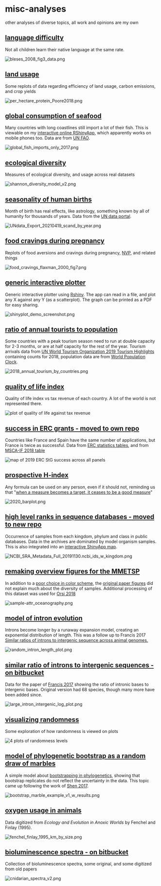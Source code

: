 # misc-analyses #
other analyses of diverse topics, all work and opinions are my own

## [language difficulty](https://github.com/wrf/misc-analyses/tree/master/language_difficulty) ##
Not all children learn their native language at the same rate.

![bleses_2008_fig3_data.png](https://github.com/wrf/misc-analyses/blob/master/language_difficulty/images/bleses_2008_fig3_data.png)

## [land usage](https://github.com/wrf/misc-analyses/tree/master/land_usage) ##
Some replots of data regarding efficiency of land usage, carbon emissions, and crop yields

![per_hectare_protein_Poore2018.png](https://github.com/wrf/misc-analyses/blob/master/land_usage/image/per_hectare_protein_Poore2018.png)

## [global consumption of seafood](https://github.com/wrf/misc-analyses/tree/master/fisheries) ##
Many countries with long coastlines still import a lot of their fish. This is viewable on my [interactive online RShinyApp](https://wrfbiolum.shinyapps.io/foodbalance/), which apparently works on mobile phones too. Data are from [UN FAO](http://www.fao.org/faostat/en/#data/FBS).

![global_fish_imports_only_2017.png](https://github.com/wrf/misc-analyses/blob/master/fisheries/images/global_fish_imports_only_2017.png)

## [ecological diversity](https://github.com/wrf/misc-analyses/tree/master/eco_diversity) ##
Measures of ecological diversity, and usage across real datasets

![shannon_diversity_model_v2.png](https://github.com/wrf/misc-analyses/blob/master/eco_diversity/images/shannon_diversity_model_v2.png)

## [seasonality of human births](https://github.com/wrf/misc-analyses/tree/master/birth_rate_by_month) ##
Month of birth has real effects, like astrology, something known by all of humanity for thousands of years. Data from the [UN data portal](https://data.un.org/Data.aspx?d=POP&f=tableCode:55).

![UNdata_Export_20210419_scand_by_year.png](https://github.com/wrf/misc-analyses/blob/master/birth_rate_by_month/images/UNdata_Export_20210419_scand_by_year.png)

## [food cravings during pregnancy](https://github.com/wrf/misc-analyses/tree/master/nausea_pregnancy) ##
Replots of food aversions and cravings during pregnancy, [NVP](https://en.wikipedia.org/wiki/Morning_sickness), and related things

![food_cravings_flaxman_2000_fig7.png](https://github.com/wrf/misc-analyses/blob/master/nausea_pregnancy/images/food_cravings_flaxman_2000_fig7.png)

## [generic interactive plotter](https://github.com/wrf/misc-analyses/tree/master/shinyplot) ##
Generic interactive plotter using [Rshiny](https://shiny.rstudio.com/). The app can read in a file, and plot any X against any Y (as a scatterplot). The graph can be printed as a PDF for easy sharing.

![shinyplot_demo_screenshot.png](https://github.com/wrf/misc-analyses/blob/master/shinyplot/shinyplot_demo_screenshot.png)

## [ratio of annual tourists to population](https://github.com/wrf/misc-analyses/tree/master/tourism) ##
Some countries with a peak tourism season need to run at double capacity for 2-3 months, or are at half capacity for the rest of the year. Tourism arrivals data from [UN World Tourism Organization 2019 Tourism Highlights](https://www.e-unwto.org/doi/book/10.18111/9789284421152) containing counts for 2018, population data are from [World Population Clock](https://www.worldometers.info/world-population/population-by-country/).

![2018_annual_tourism_by_countries.png](https://github.com/wrf/misc-analyses/blob/master/tourism/2018_annual_tourism_by_countries.png)

## [quality of life index](https://github.com/wrf/misc-analyses/tree/master/quality_of_life) ##
Quality of life index vs tax revenue of each country. A lot of the world is not represented there.

![plot of quality of life against tax revenue](https://github.com/wrf/misc-analyses/blob/master/quality_of_life/images/qol_vs_tax_revenue_v2.png)

## [success in ERC grants - moved to own repo](https://github.com/wrf/erc-success) ##
Countries like France and Spain have the same number of applications, but France is twice as successful. Data from [ERC statistics tables](https://erc.europa.eu/projects-figures/statistics), and from [MSCA-IF 2018 table](http://ec.europa.eu/research/participants/portal/doc/call/h2020/msca-if-2018/1847614-if2018_percentiles_en.pdf)

![map of 2019 ERC StG success across all panels](https://github.com/wrf/erc-success/blob/main/images/erc_2019_StG_granted_projects_all_panels_ratio_w_counts.png)

## [prospective H-index](https://github.com/wrf/misc-analyses/tree/master/h_index_predictions) ##
Any formula can be used on any person, even if it should not, reminding us that "[when a measure becomes a target, it ceases to be a good measure](https://en.wikipedia.org/wiki/Goodhart%27s_law)"

![2020_barplot.png](https://github.com/wrf/misc-analyses/blob/master/h_index_predictions/2020_barplot.png)

## [high level ranks in sequence databases - moved to new repo](https://github.com/wrf/taxonomy_database) ##
Occurrence of samples from each kingdom, phylum and class in public databases. Data in the archives are dominated by model organism samples. This is also integrated into an [interactive ShinyApp map](https://rstudio.github.io/leaflet/).

![NCBI_SRA_Metadata_Full_20191130.ncbi_ids_w_kingdom.png](https://github.com/wrf/taxonomy_database/blob/master/images/NCBI_SRA_Metadata_Full_20191130.ncbi_ids_w_kingdom.png)

## [remaking overview figures for the MMETSP](https://github.com/wrf/misc-analyses/tree/master/marine_meta) ##
In addition to a [poor choice in color scheme](https://journals.plos.org/plosbiology/article?id=10.1371/journal.pbio.1001889#pbio-1001889-g001), the [original paper figures](https://doi.org/10.1371/journal.pbio.1001889) did not explain much about the diversity of samples. Additional processing of this dataset was used for [Orsi 2018](https://bitbucket.org/wrf/subsurface2017)

![sample-attr_oceanography.png](https://github.com/wrf/misc-analyses/blob/master/marine_meta/sample-attr_oceanography.png)

## [model of intron evolution](https://github.com/wrf/misc-analyses/tree/master/intron_evolution) ##
Introns become longer by a runaway expansion model, creating an exponential distribution of length. This was a follow up to Francis 2017 [Similar ratios of introns to intergenic sequence across animal genomes.](https://doi.org/10.1093/gbe/evx103)

![random_intron_length_plot.png](https://github.com/wrf/misc-analyses/blob/master/intron_evolution/random_intron_length_plot.png)

## [similar ratio of introns to intergenic sequences - on bitbucket](https://bitbucket.org/wrf/genome-reannotations) ##
Data for the paper of [Francis 2017](https://doi.org/10.1093/gbe/evx103) showing the ratio of intronic bases to intergenic bases. Original version had 68 species, though many more have been added since.

![large_intron_intergenic_log_plot.png](https://raw.githubusercontent.com/wrf/misc-analyses/master/figures_for_repo/large_intron_intergenic_log_plot.png)

## [visualizing randomness](https://github.com/wrf/misc-analyses/tree/master/visualizing_randomness) ##
Some exploration of how randomness is viewed on plots

![4 plots of randomness levels](https://github.com/wrf/misc-analyses/blob/master/visualizing_randomness/block_test_various_percent.png)

## [model of phylogenetic bootstrap as a random draw of marbles](https://github.com/wrf/misc-analyses/tree/master/random_bootstrap) ##
A simple model about [bootstrapping in phylogenetics](https://en.wikipedia.org/wiki/Bootstrapping_%28statistics%29), showing that bootstrap replicates do not reflect the uncertainty in the data. This topic came up following the work of [Shen 2017](http://dx.doi.org/10.1038/s41559-017-0126).

![bootstrap_marble_example_v1_w_results.png](https://github.com/wrf/misc-analyses/blob/master/random_bootstrap/bootstrap_marble_example_v1_w_results.png)

## [oxygen usage in animals](https://github.com/wrf/misc-analyses/tree/master/animal_oxygen) ##
Data digitized from *Ecology and Evolution in Anoxic Worlds* by Fenchel and Finlay (1995).

![fenchel_finlay_1995_km_by_size.png](https://github.com/wrf/misc-analyses/blob/master/animal_oxygen/images/fenchel_finlay_1995_km_by_size.png)

## [bioluminescence spectra - on bitbucket](https://bitbucket.org/wrf/biolum-spectra) ##
Collection of bioluminescence spectra, some original, and some digitized from old papers

![cnidarian_spectra_v2.png](https://bitbucket.org/wrf/biolum-spectra/raw/81f1cc0661362493e195f7a94317b57548b36d84/cnidarian_spectra_v2.png)


